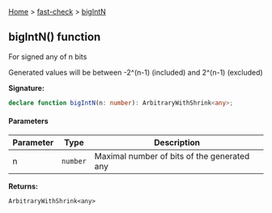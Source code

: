 [Home](/) &gt; [fast-check](../fast-check.md) &gt; [bigIntN](bigIntN_1.md)

## bigIntN() function

For signed any of n bits

Generated values will be between -2^(n-1) (included) and 2^(n-1) (excluded)

<b>Signature:</b>

```typescript
declare function bigIntN(n: number): ArbitraryWithShrink<any>;
```

#### Parameters

|  Parameter | Type | Description |
|  --- | --- | --- |
|  n | <code>number</code> | Maximal number of bits of the generated any |

<b>Returns:</b>

`ArbitraryWithShrink<any>`


